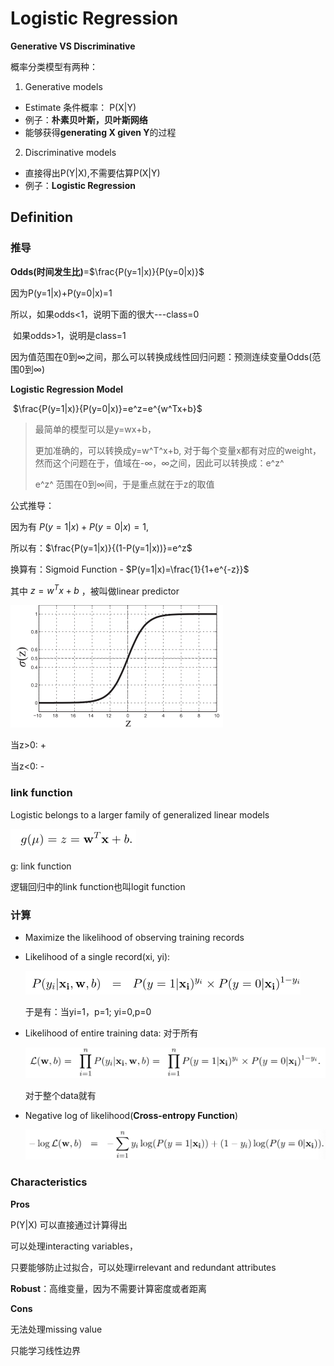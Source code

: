 # Logistic Regression

**Generative VS Discriminative**

概率分类模型有两种：

1. Generative models

- Estimate 条件概率： P(X|Y)
- 例子：**朴素贝叶斯，贝叶斯网络**
- 能够获得**generating X given Y**的过程

2. Discriminative models

- 直接得出P(Y|X),不需要估算P(X|Y)
- 例子：**Logistic Regression**

## Definition

### 推导

**Odds(时间发生比)**=$\frac{P(y=1|x)}{P(y=0|x)}$

因为P(y=1|x)+P(y=0|x)=1

所以，如果odds<1，说明下面的很大---class=0

​			如果odds>1，说明是class=1

因为值范围在0到∞之间，那么可以转换成线性回归问题：预测连续变量Odds(范围0到∞)

**Logistic Regression Model**

​                                       $\frac{P(y=1|x)}{P(y=0|x)}=e^z=e^{w^Tx+b}$

> 最简单的模型可以是y=wx+b，
>
> 更加准确的，可以转换成y=w^T^x+b, 对于每个变量x都有对应的weight，然而这个问题在于，值域在-∞，∞之间，因此可以转换成：e^z^
>
> e^z^ 范围在0到∞间，于是重点就在于z的取值

公式推导：

因为有 $P(y=1|x)+P(y=0|x)=1$, 

所以有：$\frac{P(y=1|x)}{(1-P(y=1|x))}=e^z$

换算有：Sigmoid Function - $P(y=1|x)=\frac{1}{1+e^{-z}}$

其中 $z=w^Tx+b$ ，被叫做linear predictor

<img src="notePicture/sigmoid.png" alt="image-20220403170318316" style="zoom:50%;" />

当z>0: +

当z<0: -

### link function

Logistic belongs to a larger family of generalized linear models

<img src="notePicture/link.png" alt="image-20220403174016400" style="zoom:50%;" />

g: link function

逻辑回归中的link function也叫logit function

### 计算

- Maximize the likelihood of observing training records

- Likelihood of a single record(xi, yi):

  <img src="notePicture/likelihood.png" alt="image-20220403174624202" style="zoom:50%;" />

  于是有：当yi=1，p=1; yi=0,p=0

- Likelihood of entire training data: 对于所有

  <img src="notePicture/likelihood2.png" alt="image-20220403200048132" style="zoom:50%;" />

  对于整个data就有

- Negative log of likelihood(**Cross-entropy Function**)

  <img src="notePicture/likelihood3.png" alt="image-20220403223955936" style="zoom:50%;" />

### Characteristics

**Pros**

P(Y|X) 可以直接通过计算得出

可以处理interacting variables，

只要能够防止过拟合，可以处理irrelevant and redundant attributes

**Robust**：高维变量，因为不需要计算密度或者距离

**Cons**

无法处理missing value

只能学习线性边界





